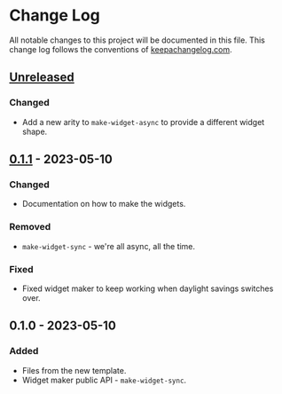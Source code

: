 # Change Log
All notable changes to this project will be documented in this file. This change log follows the conventions of [keepachangelog.com](http://keepachangelog.com/).

## [Unreleased]
### Changed
- Add a new arity to `make-widget-async` to provide a different widget shape.

## [0.1.1] - 2023-05-10
### Changed
- Documentation on how to make the widgets.

### Removed
- `make-widget-sync` - we're all async, all the time.

### Fixed
- Fixed widget maker to keep working when daylight savings switches over.

## 0.1.0 - 2023-05-10
### Added
- Files from the new template.
- Widget maker public API - `make-widget-sync`.

[Unreleased]: https://sourcehost.site/your-name/htmx-demo/compare/0.1.1...HEAD
[0.1.1]: https://sourcehost.site/your-name/htmx-demo/compare/0.1.0...0.1.1
